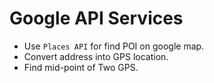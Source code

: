 Google API Services
===================

* Use `Places API` for find POI on google map.
* Convert address into GPS location.
* Find mid-point of Two GPS.

